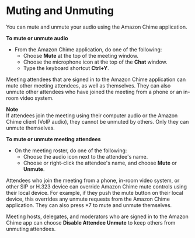 # Muting and Unmuting<a name="chime-mute"></a>

You can mute and unmute your audio using the Amazon Chime application\.

**To mute or unmute audio**
+ From the Amazon Chime application, do one of the following:
  + Choose **Mute** at the top of the meeting window\.
  + Choose the microphone icon at the top of the **Chat** window\.
  + Type the keyboard shortcut **Ctrl\+Y**\.

Meeting attendees that are signed in to the Amazon Chime application can mute other meeting attendees, as well as themselves\. They can also unmute other attendees who have joined the meeting from a phone or an in\-room video system\.

**Note**  
If attendees join the meeting using their computer audio or the Amazon Chime client \(VoIP audio\), they cannot be unmuted by others\. Only they can unmute themselves\.

**To mute or unmute meeting attendees**
+ On the meeting roster, do one of the following:
  + Choose the audio icon next to the attendee's name\.
  + Choose or right\-click the attendee's name, and choose **Mute** or **Unmute**\.

Attendees who join the meeting from a phone, in\-room video system, or other SIP or H\.323 device can override Amazon Chime mute controls using their local device\. For example, if they push the mute button on their local device, this overrides any unmute requests from the Amazon Chime application\. They can also press \*7 to mute and unmute themselves\. 

Meeting hosts, delegates, and moderators who are signed in to the Amazon Chime app can choose **Disable Attendee Unmute** to keep others from unmuting attendees\.